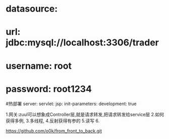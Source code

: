 #  datasource:
#    url: jdbc:mysql://localhost:3306/trader
#    username: root
#    password: root1234

#热部署
server:
  servlet:
    jsp:
      init-parameters:
        development: true
        
1.网关:zuul可以想象成Controller层,就是请求转发,把请求转发给service层
2.如何获得多例,
3.多线程,
4.反射获得有参的
5.读写
6.

https://github.com/o0k/from_front_to_back.git

        
